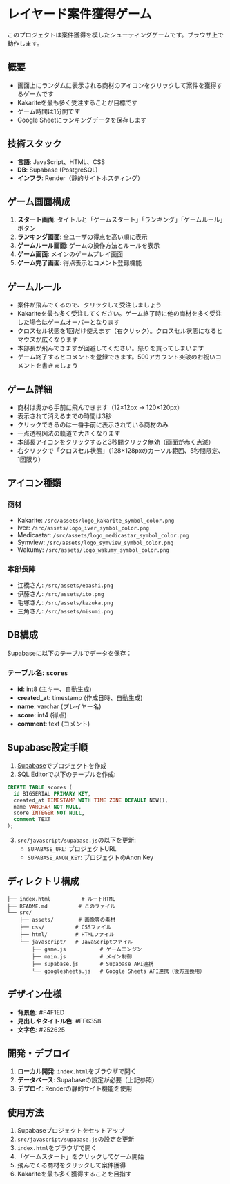 # レイヤード案件獲得ゲーム

このプロジェクトは案件獲得を模したシューティングゲームです。ブラウザ上で動作します。

## 概要
- 画面上にランダムに表示される商材のアイコンをクリックして案件を獲得するゲームです
- Kakariteを最も多く受注することが目標です
- ゲーム時間は1分間です
- Google Sheetにランキングデータを保存します

## 技術スタック
- **言語**: JavaScript、HTML、CSS
- **DB**: Supabase (PostgreSQL)
- **インフラ**: Render（静的サイトホスティング）

## ゲーム画面構成
1. **スタート画面**: タイトルと「ゲームスタート」「ランキング」「ゲームルール」ボタン
2. **ランキング画面**: 全ユーザの得点を高い順に表示
3. **ゲームルール画面**: ゲームの操作方法とルールを表示
4. **ゲーム画面**: メインのゲームプレイ画面
5. **ゲーム完了画面**: 得点表示とコメント登録機能

## ゲームルール
- 案件が飛んでくるので、クリックして受注しましょう
- Kakariteを最も多く受注してください。ゲーム終了時に他の商材を多く受注した場合はゲームオーバーとなります
- クロスセル状態を1回だけ使えます（右クリック）。クロスセル状態になるとマウスが広くなります
- 本部長が飛んできますが回避してください。怒りを買ってしまいます
- ゲーム終了するとコメントを登録できます。500アカウント突破のお祝いコメントを書きましょう

## ゲーム詳細
- 商材は奥から手前に飛んできます（12×12px → 120×120px）
- 表示されて消えるまでの時間は3秒
- クリックできるのは一番手前に表示されている商材のみ
- 一点透視図法の軌道で大きくなります
- 本部長アイコンをクリックすると3秒間クリック無効（画面が赤く点滅）
- 右クリックで「クロスセル状態」（128×128pxのカーソル範囲、5秒間限定、1回限り）

## アイコン種類
### 商材
- Kakarite: `/src/assets/logo_kakarite_symbol_color.png`
- Iver: `/src/assets/logo_iver_symbol_color.png`
- Medicastar: `/src/assets/logo_medicastar_symbol_color.png`
- Symview: `/src/assets/logo_symview_symbol_color.png`
- Wakumy: `/src/assets/logo_wakumy_symbol_color.png`

### 本部長陣
- 江橋さん: `/src/assets/ebashi.png`
- 伊藤さん: `/src/assets/ito.png`
- 毛塚さん: `/src/assets/kezuka.png`
- 三角さん: `/src/assets/misumi.png`

## DB構成
Supabaseに以下のテーブルでデータを保存：

### テーブル名: `scores`
- **id**: int8 (主キー、自動生成)
- **created_at**: timestamp (作成日時、自動生成)
- **name**: varchar (プレイヤー名)
- **score**: int4 (得点)
- **comment**: text (コメント)

## Supabase設定手順
1. [Supabase](https://supabase.com/)でプロジェクトを作成
2. SQL Editorで以下のテーブルを作成:
```sql
CREATE TABLE scores (
  id BIGSERIAL PRIMARY KEY,
  created_at TIMESTAMP WITH TIME ZONE DEFAULT NOW(),
  name VARCHAR NOT NULL,
  score INTEGER NOT NULL,
  comment TEXT
);
```
3. `src/javascript/supabase.js`の以下を更新:
   - `SUPABASE_URL`: プロジェクトURL
   - `SUPABASE_ANON_KEY`: プロジェクトのAnon Key

## ディレクトリ構成
```
├── index.html          # ルートHTML
├── README.md          # このファイル
└── src/
    ├── assets/        # 画像等の素材
    ├── css/          # CSSファイル
    ├── html/         # HTMLファイル
    └── javascript/   # JavaScriptファイル
        ├── game.js           # ゲームエンジン
        ├── main.js           # メイン制御
        ├── supabase.js       # Supabase API連携
        └── googlesheets.js   # Google Sheets API連携（後方互換用）
```

## デザイン仕様
- **背景色**: #F4F1ED
- **見出しやタイトル色**: #FF6358
- **文字色**: #252625

## 開発・デプロイ
1. **ローカル開発**: `index.html`をブラウザで開く
2. **データベース**: Supabaseの設定が必要（上記参照）
3. **デプロイ**: Renderの静的サイト機能を使用

## 使用方法
1. Supabaseプロジェクトをセットアップ
2. `src/javascript/supabase.js`の設定を更新
3. `index.html`をブラウザで開く
4. 「ゲームスタート」をクリックしてゲーム開始
5. 飛んでくる商材をクリックして案件獲得
6. Kakariteを最も多く獲得することを目指す
